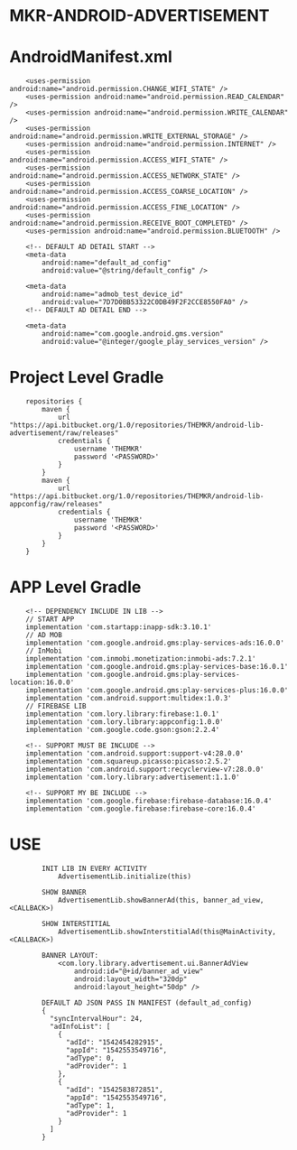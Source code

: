 # MKR-ANDROID-ADVERTISEMENT

#   AndroidManifest.xml
        <uses-permission android:name="android.permission.CHANGE_WIFI_STATE" />
        <uses-permission android:name="android.permission.READ_CALENDAR" />
        <uses-permission android:name="android.permission.WRITE_CALENDAR" />
        <uses-permission android:name="android.permission.WRITE_EXTERNAL_STORAGE" />
        <uses-permission android:name="android.permission.INTERNET" />
        <uses-permission android:name="android.permission.ACCESS_WIFI_STATE" />
        <uses-permission android:name="android.permission.ACCESS_NETWORK_STATE" />
        <uses-permission android:name="android.permission.ACCESS_COARSE_LOCATION" />
        <uses-permission android:name="android.permission.ACCESS_FINE_LOCATION" />
        <uses-permission android:name="android.permission.RECEIVE_BOOT_COMPLETED" />
        <uses-permission android:name="android.permission.BLUETOOTH" />

        <!-- DEFAULT AD DETAIL START -->
        <meta-data
            android:name="default_ad_config"
            android:value="@string/default_config" />

        <meta-data
            android:name="admob_test_device_id"
            android:value="7D7D0BB53322C0DB49F2F2CCE8550FA0" />
        <!-- DEFAULT AD DETAIL END -->

        <meta-data
            android:name="com.google.android.gms.version"
            android:value="@integer/google_play_services_version" />

#	Project Level Gradle
		repositories {
			maven {
				url "https://api.bitbucket.org/1.0/repositories/THEMKR/android-lib-advertisement/raw/releases"
				credentials {
					username 'THEMKR'
					password '<PASSWORD>'
				}
			}
			maven {
            	url "https://api.bitbucket.org/1.0/repositories/THEMKR/android-lib-appconfig/raw/releases"
            	credentials {
            		username 'THEMKR'
            		password '<PASSWORD>'
            	}
           	}
		}

#	APP Level Gradle
        <!-- DEPENDENCY INCLUDE IN LIB -->
        // START APP
        implementation 'com.startapp:inapp-sdk:3.10.1'
        // AD MOB
        implementation 'com.google.android.gms:play-services-ads:16.0.0'
        // InMobi
        implementation 'com.inmobi.monetization:inmobi-ads:7.2.1'
        implementation 'com.google.android.gms:play-services-base:16.0.1'
        implementation 'com.google.android.gms:play-services-location:16.0.0'
        implementation 'com.google.android.gms:play-services-plus:16.0.0'
        implementation 'com.android.support:multidex:1.0.3'
        // FIREBASE LIB
        implementation 'com.lory.library:firebase:1.0.1'
        implementation 'com.lory.library:appconfig:1.0.0'
        implementation 'com.google.code.gson:gson:2.2.4'
        
        <!-- SUPPORT MUST BE INCLUDE -->
        implementation 'com.android.support:support-v4:28.0.0'
        implementation 'com.squareup.picasso:picasso:2.5.2'
        implementation 'com.android.support:recyclerview-v7:28.0.0'
        implementation 'com.lory.library:advertisement:1.1.0'
        
        <!-- SUPPORT MY BE INCLUDE -->
        implementation 'com.google.firebase:firebase-database:16.0.4'
        implementation 'com.google.firebase:firebase-core:16.0.4'
        
#   USE
            INIT LIB IN EVERY ACTIVITY
                AdvertisementLib.initialize(this)
            
            SHOW BANNER
                AdvertisementLib.showBannerAd(this, banner_ad_view, <CALLBACK>)
                
            SHOW INTERSTITIAL
                AdvertisementLib.showInterstitialAd(this@MainActivity, <CALLBACK>)        
                
            BANNER LAYOUT:
                <com.lory.library.advertisement.ui.BannerAdView
                    android:id="@+id/banner_ad_view"
                    android:layout_width="320dp"
                    android:layout_height="50dp" />    
                    
            DEFAULT AD JSON PASS IN MANIFEST (default_ad_config)
            {
              "syncIntervalHour": 24,
              "adInfoList": [
                {
                  "adId": "1542454282915",
                  "appId": "1542553549716",
                  "adType": 0,
                  "adProvider": 1
                },
                {
                  "adId": "1542583872851",
                  "appId": "1542553549716",
                  "adType": 1,
                  "adProvider": 1
                }
              ]
            }              